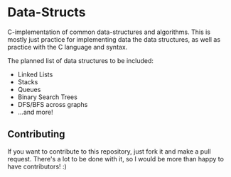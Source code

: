 # Data-Structs

C-implementation of common data-structures and algorithms. This is mostly just practice for implementing data the data structures, as well as practice with the C language and syntax. 

The planned list of data structures to be included: 
* Linked Lists
* Stacks
* Queues
* Binary Search Trees
* DFS/BFS across graphs
* ...and more!

## Contributing ## 
If you want to contribute to this repository, just fork it and make a pull request. There's a lot to be done with it, so I would be more than happy to have contributors! :) 

